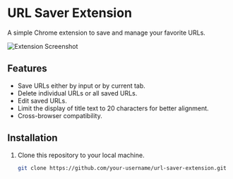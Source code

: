 # URL Saver Extension

A simple Chrome extension to save and manage your favorite URLs.

![Extension Screenshot](screenshot.png)

## Features

- Save URLs either by input or by current tab.
- Delete individual URLs or all saved URLs.
- Edit saved URLs.
- Limit the display of title text to 20 characters for better alignment.
- Cross-browser compatibility.

## Installation

1. Clone this repository to your local machine.
   ```bash
   git clone https://github.com/your-username/url-saver-extension.git
